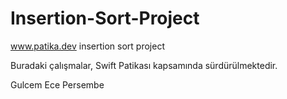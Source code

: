 # Insertion-Sort-Project

www.patika.dev insertion sort project

Buradaki çalışmalar, Swift Patikası kapsamında sürdürülmektedir.

Gulcem Ece Persembe
